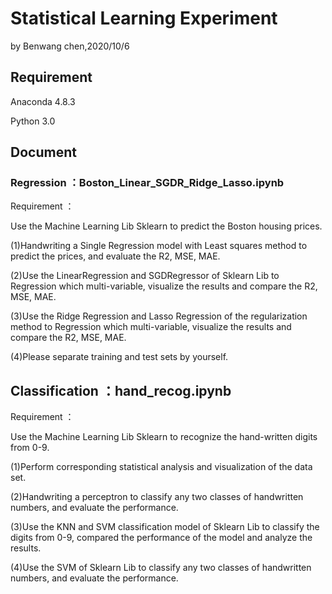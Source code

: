 # Statistical Learning Experiment

by Benwang chen,2020/10/6



## Requirement

Anaconda 4.8.3

Python 3.0



## Document

### Regression ：Boston_Linear_SGDR_Ridge_Lasso.ipynb

Requirement ：

Use the Machine Learning Lib Sklearn to predict the Boston housing prices.

(1)Handwriting a Single Regression model with Least squares method to predict the prices, and evaluate the R2, MSE, MAE.

(2)Use the LinearRegression and SGDRegressor of Sklearn Lib to Regression which multi-variable, visualize the results and compare the R2, MSE, MAE.

(3)Use the Ridge Regression and Lasso Regression of the regularization method to Regression which multi-variable, visualize the results and compare the R2, MSE, MAE.

(4)Please separate training and test sets by yourself.



## Classification ：hand_recog.ipynb

Requirement ：

Use the Machine Learning Lib Sklearn to recognize the hand-written digits from 0-9.

(1)Perform corresponding statistical analysis and visualization of the data set.

(2)Handwriting a perceptron to classify any two classes of handwritten numbers, and evaluate the performance.

(3)Use the KNN and SVM classification model of Sklearn Lib to classify the digits from 0-9, compared the performance of the model and analyze the results.

(4)Use the SVM of Sklearn Lib to classify any two classes of handwritten numbers, and evaluate the performance.











